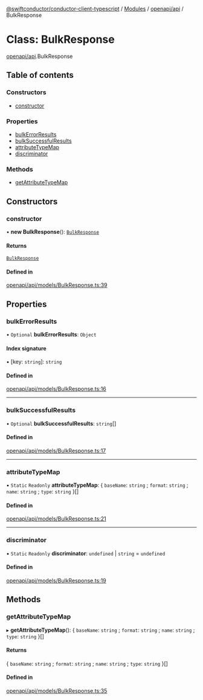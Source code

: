 [@swiftconductor/conductor-client-typescript](../README.md) / [Modules](../modules.md) / [openapi/api](../modules/openapi_api.md) / BulkResponse

# Class: BulkResponse

[openapi/api](../modules/openapi_api.md).BulkResponse

## Table of contents

### Constructors

- [constructor](openapi_api.BulkResponse.md#constructor)

### Properties

- [bulkErrorResults](openapi_api.BulkResponse.md#bulkerrorresults)
- [bulkSuccessfulResults](openapi_api.BulkResponse.md#bulksuccessfulresults)
- [attributeTypeMap](openapi_api.BulkResponse.md#attributetypemap)
- [discriminator](openapi_api.BulkResponse.md#discriminator)

### Methods

- [getAttributeTypeMap](openapi_api.BulkResponse.md#getattributetypemap)

## Constructors

### constructor

• **new BulkResponse**(): [`BulkResponse`](openapi_api.BulkResponse.md)

#### Returns

[`BulkResponse`](openapi_api.BulkResponse.md)

#### Defined in

[openapi/api/models/BulkResponse.ts:39](https://github.com/swift-conductor/conductor-client-typescript/blob/9866b7c/openapi/api/models/BulkResponse.ts#L39)

## Properties

### bulkErrorResults

• `Optional` **bulkErrorResults**: `Object`

#### Index signature

▪ [key: `string`]: `string`

#### Defined in

[openapi/api/models/BulkResponse.ts:16](https://github.com/swift-conductor/conductor-client-typescript/blob/9866b7c/openapi/api/models/BulkResponse.ts#L16)

___

### bulkSuccessfulResults

• `Optional` **bulkSuccessfulResults**: `string`[]

#### Defined in

[openapi/api/models/BulkResponse.ts:17](https://github.com/swift-conductor/conductor-client-typescript/blob/9866b7c/openapi/api/models/BulkResponse.ts#L17)

___

### attributeTypeMap

▪ `Static` `Readonly` **attributeTypeMap**: \{ `baseName`: `string` ; `format`: `string` ; `name`: `string` ; `type`: `string`  }[]

#### Defined in

[openapi/api/models/BulkResponse.ts:21](https://github.com/swift-conductor/conductor-client-typescript/blob/9866b7c/openapi/api/models/BulkResponse.ts#L21)

___

### discriminator

▪ `Static` `Readonly` **discriminator**: `undefined` \| `string` = `undefined`

#### Defined in

[openapi/api/models/BulkResponse.ts:19](https://github.com/swift-conductor/conductor-client-typescript/blob/9866b7c/openapi/api/models/BulkResponse.ts#L19)

## Methods

### getAttributeTypeMap

▸ **getAttributeTypeMap**(): \{ `baseName`: `string` ; `format`: `string` ; `name`: `string` ; `type`: `string`  }[]

#### Returns

\{ `baseName`: `string` ; `format`: `string` ; `name`: `string` ; `type`: `string`  }[]

#### Defined in

[openapi/api/models/BulkResponse.ts:35](https://github.com/swift-conductor/conductor-client-typescript/blob/9866b7c/openapi/api/models/BulkResponse.ts#L35)
